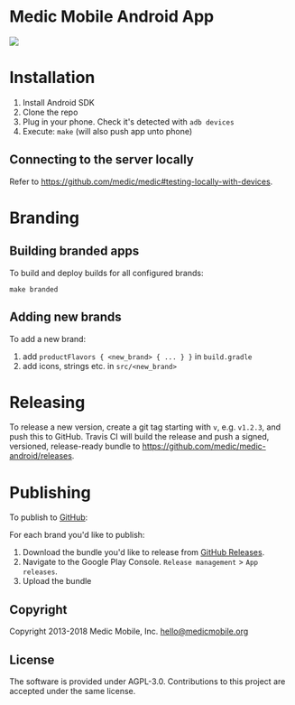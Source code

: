 Medic Mobile Android App
========================

<a href="https://travis-ci.org/medic/medic-android"><img src="https://travis-ci.org/medic/medic-android.svg"/></a>

# Installation

1. Install Android SDK
2. Clone the repo
3. Plug in your phone. Check it's detected with `adb devices`
4. Execute: `make` (will also push app unto phone)

## Connecting to the server locally
Refer to https://github.com/medic/medic#testing-locally-with-devices.

# Branding

## Building branded apps

To build and deploy builds for all configured brands:

	make branded

## Adding new brands

To add a new brand:

1. add `productFlavors { <new_brand> { ... } }` in `build.gradle`
2. add icons, strings etc. in `src/<new_brand>`

# Releasing

To release a new version, create a git tag starting with `v`, e.g. `v1.2.3`, and push this to GitHub. Travis CI will build the release and push a signed, versioned, release-ready bundle to https://github.com/medic/medic-android/releases.

# Publishing

To publish to [GitHub](https://github.com/medic/medic-android/releases):

For each brand you'd like to publish:

1. Download the bundle you'd like to release from [GitHub Releases](https://github.com/medic/medic-android/releases).
1. Navigate to the Google Play Console. `Release management` > `App releases`.
1. Upload the bundle

## Copyright

Copyright 2013-2018 Medic Mobile, Inc. <hello@medicmobile.org>

## License

The software is provided under AGPL-3.0. Contributions to this project are accepted under the same license.
